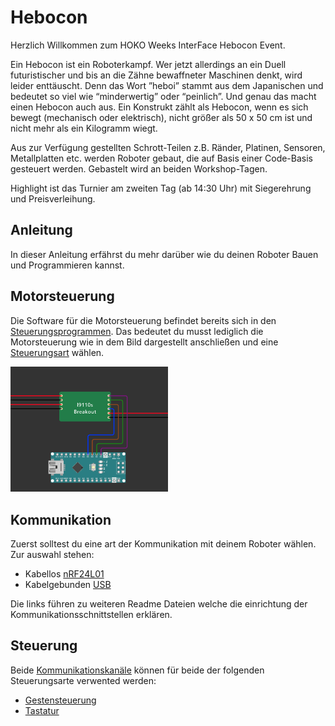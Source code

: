 # Hebocon

Herzlich Willkommen zum HOKO Weeks InterFace Hebocon Event.
 
Ein Hebocon ist ein Roboterkampf. Wer jetzt allerdings an ein Duell futuristischer und bis an die Zähne bewaffneter Maschinen denkt, wird leider enttäuscht. Denn das Wort ”heboi” stammt aus dem Japanischen und bedeutet so viel wie “minderwertig” oder “peinlich”. Und genau das macht einen Hebocon auch aus. Ein Konstrukt zählt als Hebocon, wenn es sich bewegt (mechanisch oder elektrisch), nicht größer als 50 x 50 cm ist und nicht mehr als ein Kilogramm wiegt.
 
Aus zur Verfügung gestellten Schrott-Teilen z.B. Ränder, Platinen, Sensoren, Metallplatten etc. werden Roboter gebaut, die auf Basis einer Code-Basis gesteuert werden. Gebastelt wird an beiden Workshop-Tagen.
 
Highlight ist das Turnier am zweiten Tag (ab 14:30 Uhr) mit Siegerehrung und Preisverleihung.

## Anleitung

In dieser Anleitung erfährst du mehr darüber wie du deinen Roboter Bauen und Programmieren kannst. 

## Motorsteuerung

Die Software für die Motorsteuerung befindet bereits sich in den [Steuerungsprogrammen](#steuerung). Das bedeutet du musst lediglich die Motorsteuerung wie in dem Bild dargestellt anschließen und eine [Steuerungsart](#steuerung) wählen.

<img src="L9110S-Schaltung.png" alt="Schaltung" width="50%"/>

## Kommunikation

Zuerst solltest du eine art der Kommunikation mit deinem Roboter wählen. Zur auswahl stehen:

- Kabellos [nRF24L01](communication/RF/README.md)
- Kabelgebunden [USB](communication/Cable/README.md)

Die links führen zu weiteren Readme Dateien welche die einrichtung der Kommunikationsschnittstellen erklären.

## Steuerung

Beide [Kommunikationskanäle](#kommunikation) können für beide der folgenden Steuerungsarte verwented werden:

- [Gestensteuerung](steering/gestures/README.md)
- [Tastatur](steering/keyboard/README.md)
